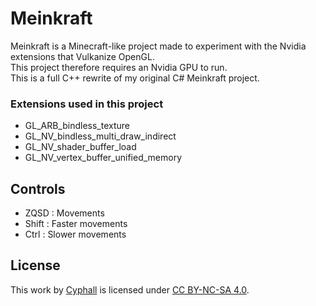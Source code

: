 # Meinkraft
Meinkraft is a Minecraft-like project made to experiment with the Nvidia extensions that Vulkanize OpenGL.<br/>
This project therefore requires an Nvidia GPU to run.<br/>
This is a full C++ rewrite of my original C# Meinkraft project.

### Extensions used in this project
* GL_ARB_bindless_texture
* GL_NV_bindless_multi_draw_indirect
* GL_NV_shader_buffer_load
* GL_NV_vertex_buffer_unified_memory

## Controls
* ZQSD : Movements
* Shift : Faster movements
* Ctrl : Slower movements

## License
This work by [Cyphall](https://github.com/Cyphall) is licensed under [CC BY-NC-SA 4.0](https://creativecommons.org/licenses/by-nc-sa/4.0).
